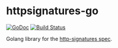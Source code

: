 httpsignatures-go
=================
[![GoDoc](https://godoc.org/github.com/QuantozTechnology/go-http-signatures?status.svg)](https://godoc.org/github.com/99designs/httpsignatures-go)
[![Build Status](https://travis-ci.org/QuantozTechnology/go-http-signatures.svg?branch=master)](https://travis-ci.org/QuantozTechnology/go-http-signatures)


Golang library for the [http-signatures spec](https://tools.ietf.org/html/draft-cavage-http-signatures).
